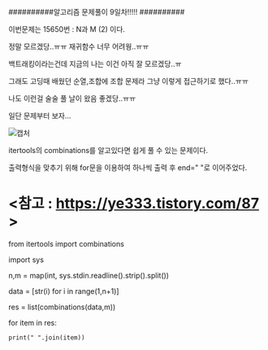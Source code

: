 ##########알고리즘 문제풀이 9일차!!!!! ##########

이번문제는 15650번 : N과 M (2) 이다.

정말 모르겠당..ㅠㅠ 재귀함수 너무 어려웡..ㅠㅠ

백트래킹이라는건데 지금의 나는 이건 아직 잘 모르겠당..ㅠ

그래도 고딩때 배웠던 순열,조합에 조합 문제라 그냥 이렇게 접근하기로 했다..ㅠㅠ

나도 이런걸 술술 풀 날이 왔음 좋겠당..ㅠㅠ

일단 문제부터 보자...

![캡처](https://user-images.githubusercontent.com/85468215/122944340-b472e480-d3b2-11eb-99c7-22fe9688b59e.PNG)

itertools의 combinations를 알고있다면 쉽게 풀 수 있는 문제이다.

출력형식을 맞추기 위해 for문을 이용하여 하나씩 출력 후 end=" "로 이어주었다.

# <참고 : https://ye333.tistory.com/87 >

from itertools import combinations

import sys

n,m = map(int, sys.stdin.readline().strip().split())

data = [str(i) for i in range(1,n+1)]

res = list(combinations(data,m))

for item in res:
    
    print(" ".join(item))
